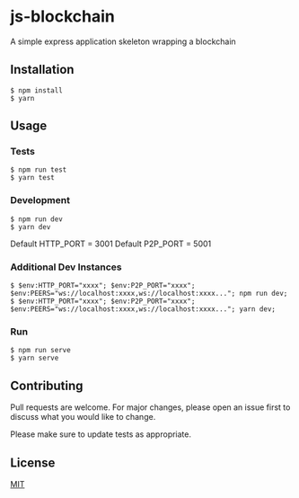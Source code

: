 # js-blockchain

A simple express application skeleton wrapping a blockchain

## Installation
```
$ npm install
$ yarn 
```

## Usage

### Tests

```
$ npm run test
$ yarn test
```
### Development  
```
$ npm run dev
$ yarn dev
```
Default HTTP_PORT = 3001
Default P2P_PORT = 5001

### Additional Dev Instances
```
$ $env:HTTP_PORT="xxxx"; $env:P2P_PORT="xxxx"; $env:PEERS="ws://localhost:xxxx,ws://localhost:xxxx..."; npm run dev;
$ $env:HTTP_PORT="xxxx"; $env:P2P_PORT="xxxx"; $env:PEERS="ws://localhost:xxxx,ws://localhost:xxxx..."; yarn dev;
```

### Run 

```
$ npm run serve
$ yarn serve
```



## Contributing
Pull requests are welcome. For major changes, please open an issue first to discuss what you would like to change.

Please make sure to update tests as appropriate.

## License
[MIT](https://choosealicense.com/licenses/mit/)